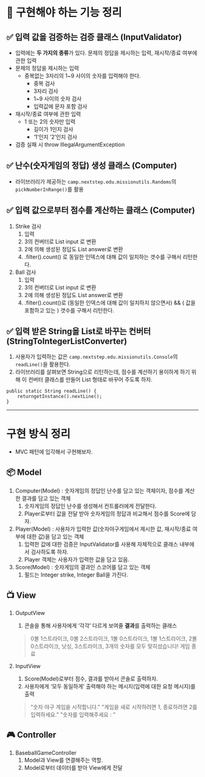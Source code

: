 # 🚩️ 구현해야 하는 기능 정리

## ✅ 입력 값을 검증하는 검증 클래스 (InputValidator)

- 입력에는 **두 가지의 종류**가 있다. 문제의 정답을 제시하는 입력, 재시작/종료 여부에 관한 입력
- 문제의 정답을 제시하는 입력
    - 중복없는 3자리의 1~9 사이의 숫자를 입력해야 한다.
        - 중복 검사
        - 3자리 검사
        - 1~9 사이의 숫자 검사
        - 입력값에 문자 포함 검사
- 재시작/종료 여부에 관한 입력
    - 1 또는 2의 숫자만 입력
        - 길이가 1인지 검사
        - ‘1’인지 ‘2’인지 검사
- 검증 실패 시 throw IllegalArgumentException

## ✅ 난수(숫자게임의 정답) 생성 클래스 (Computer)

- 라이브러리가 제공하는 `camp.nextstep.edu.missionutils.Randoms`의 `pickNumberInRange()`를 활용

## ✅ 입력 값으로부터 점수를 계산하는 클래스 (Computer)

1. Strike 검사
    1. 입력
    2. 3의 컨버터로 List<Integer> input 로 변환
    3. 2에 의해 생성된 정답도 List<Integer> answer로 변환
    4. .filter().count() 로 동일한 인덱스에 대해 값이 일치하는 갯수를 구해서 리턴한다.
2. Ball 검사
    1. 입력
    2. 3의 컨버터로 List<Integer> input 로 변환
    3. 2에 의해 생성된 정답도 List<Integer> answer로 변환
    4. .filter().count()로 (동일한 인덱스에 대해 값이 일치하지 않으면서) && ( 값을 포함하고 있는 ) 갯수를 구해서 리턴한다.

## ✅ 입력 받은 String을 List<Integer>로 바꾸는 컨버터 (StringToIntegerListConverter)

1. 사용자가 입력하는 값은 `camp.nextstep.edu.missionutils.Console`의 `readLine()`을 활용한다.
2. 라이브러리를 살펴보면 String으로 리턴하는데, 점수를 계산하기 용이하게 하기 위해 이 컨버터 클래스를 만들어 List<Integer> 형태로 바꾸어 주도록 하자.

```
public static String readLine() {
    returngetInstance().nextLine();
}
```

---

# 구현 방식 정리

- MVC 패턴에 입각해서 구현해보자.

## 📦 Model

1. Computer(Model)  : 숫자게임의 정답인 난수를 담고 있는 객체이자, 점수를 계산한 결과를 담고 있는 객체
    1. 숫자게임의 정답인 난수를 생성해서 컨트롤러에게 전달한다.
    2. Player로부터 값을 전달 받아 숫자게임의 정답과 비교해서 점수를 Score에 담자.
2. Player(Model) : 사용자가 입력한 값(숫자야구게임에서 제시한 값, 재시작/종료 여부에 대한 값)을 담고 있는 객체
    1. 입력한 값에 대한 검증은 InputValidator를 사용해 자체적으로 클래스 내부에서 검사하도록 하자.
    2. Player 객체는 사용자가 입력한 값을 담고 있음.
3. Score(Model) : 숫자게임의 결과인 스코어를 담고 있는 객체
    1. 필드는 Integer strike, Integer Ball을 가진다.

## 📺 View

1. OutputView
    1. 콘솔을 통해 사용자에게 ‘각각’ 다르게 보여줄 **결과**를 출력하는 클래스

   > 0볼 1스트라이크, 0볼 2스트라이크, 1볼 0스트라이크, 1볼 1스트라이크, 2볼 0스트라이크, 낫싱, 3스트라이크, 3개의 숫자를 모두 맞히셨습니다!  게임 종료

2. InputView
    1. Score(Model)로부터 점수, 결과를 받아서 콘솔로 출력하자.
    2. 사용자에게 ‘모두 동일하게’ 출력해야 하는 메시지(입력에 대한 요청 메시지)를 출력
   > "숫자 야구 게임을 시작합니다." "게임을 새로 시작하려면 1, 종료하려면 2를 입력하세요." "숫자를 입력해주세요 : "

## 🎮 Controller

1. BaseballGameController
    1. Model과 View를 연결해주는 역할.
    2. Model로부터 데이터를 받아 View에게 전달
